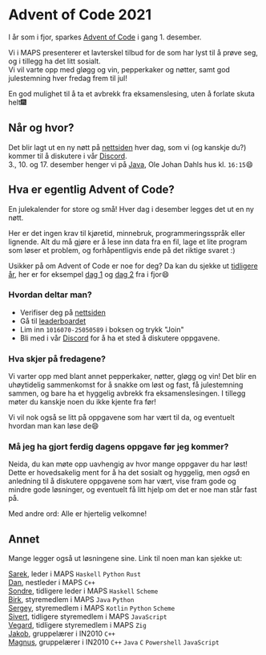 # Advent of Code 2021
I år som i fjor, sparkes [Advent of Code](https://adventofcode.com/) i gang 1. desember.

Vi i MAPS presenterer et lavterskel tilbud for de som har lyst til å prøve seg, og i tillegg ha det litt sosialt. \
Vi vil varte opp med gløgg og vin, pepperkaker og nøtter, samt god julestemning hver fredag frem til jul!

En god mulighet til å ta et avbrekk fra eksamenslesing, uten å forlate skuta helt🎆

## Når og hvor?
Det blir lagt ut en ny nøtt på [nettsiden](https://adventofcode.com/) hver dag, som vi (og kanskje du?) kommer til å diskutere i vår [Discord](https://discord.gg/VWr6Xj3QZS). \
3., 10. og 17. desember henger vi på [Java](https://ifirom.no/2/2423), Ole Johan Dahls hus kl. `16:15`😄

## Hva er egentlig Advent of Code?
En julekalender for store og små! Hver dag i desember legges det ut en ny nøtt.

Her er det ingen krav til kjøretid, minnebruk, programmeringsspråk eller lignende. Alt du må gjøre er å lese inn data fra en fil, lage et lite program som løser et problem, og forhåpentligvis ende på det riktige svaret :)

Usikker på om Advent of Code er noe for deg? Da kan du sjekke ut [tidligere år](https://adventofcode.com/2021/events), her er for eksempel [dag 1](https://adventofcode.com/2020/day/1) og [dag 2](https://adventofcode.com/2020/day/2) fra i fjor😄


### Hvordan deltar man?
- Verifiser deg på [nettsiden](https://adventofcode.com/)
- Gå til [leaderboardet](https://adventofcode.com/2021/leaderboard/private)
- Lim inn `1016070-25050589` i boksen og trykk "Join"
- Bli med i vår [Discord](https://discord.gg/VWr6Xj3QZS) for å ha et sted å diskutere oppgavene.


### Hva skjer på fredagene?
Vi varter opp med blant annet pepperkaker, nøtter, gløgg og vin! Det blir en uhøytidelig sammenkomst for å snakke om løst og fast, få julestemning sammen, og bare ha et hyggelig avbrekk fra eksamenslesingen. I tillegg møter du kanskje noen du ikke kjente fra før!

Vi vil nok også se litt på oppgavene som har vært til da, og eventuelt hvordan man kan løse de😄


### Må jeg ha gjort ferdig dagens oppgave før jeg kommer?
Neida, du kan møte opp uavhengig av hvor mange oppgaver du har løst! Dette er hovedsakelig ment for å ha det sosialt og hyggelig, men *også* en anledning til å diskutere oppgavene som har vært, vise fram gode og mindre gode løsninger, og eventuelt få litt hjelp om det er noe man står fast på.

Med andre ord: Alle er hjertelig velkomne!


## Annet
Mange legger også ut løsningene sine. Link til noen man kan sjekke ut:

[Sarek](https://github.com/sarsko/AdventOfCode), leder i MAPS `Haskell` `Python` `Rust` \
[Dan](https://github.com/danbanan/AOC-2021), nestleder i MAPS `C++` \
[Sondre](https://github.com/sondresl/AdventOfCode), tidligere leder i MAPS `Haskell` `Scheme` \
[Birk](https://github.com/birkhogstad/AoC-21), styremedlem i MAPS `Java` `Python` \
[Sergey](https://github.com/sergiosja/AdventOfCode), styremedlem i MAPS `Kotlin` `Python` `Scheme` \
[Sivert](https://github.com/sivertschou/adventofcode/tree/master/2021), tidligere styremedlem i MAPS `JavaScript` \
[Vegard](https://github.com/vegarsti/aoc2021), tidligere styremedlem i MAPS `Zig` \
[Jakob](https://github.com/jakobkhansen/AdventOfCode), gruppelærer i IN2010 `C++` \
[Magnus](https://github.com/magnuskalland/advent-of-code), gruppelærer i IN2010 `C++` `Java` `C` `Powershell` `JavaScript`
